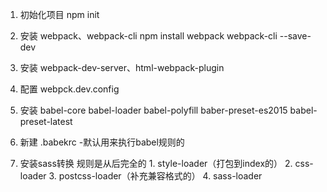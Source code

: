 1. 初始化项目    npm init
2. 安装 webpack、webpack-cli   npm install webpack webpack-cli --save-dev
3. 安装 webpack-dev-server、html-webpack-plugin
4. 配置 webpck.dev.config
5. 安装 babel-core babel-loader babel-polyfill baber-preset-es2015 babel-preset-latest 
6. 新建 .babekrc  -默认用来执行babel规则的

7. 安装sass转换  规则是从后完全的
			1. style-loader（打包到index的）
			2. css-loader
			3. postcss-loader（补充兼容格式的）
			4. sass-loader